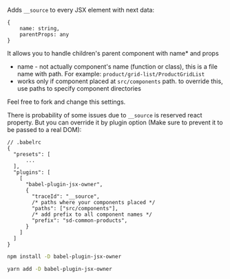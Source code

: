 Adds `__source` to every JSX element with next data: 

```
{
    name: string,
    parentProps: any
}
```

It allows you to handle children's parent component with name* and props

* name - not actually component's name (function or class), this is a file name with path. For example: `product/grid-list/ProductGridList` 
* works only if component placed at `src/components` path. to override this, use paths to specify component directories

Feel free to fork and change this settings.

There is probability of some issues due to `__source` is reserved react property.
But you can override it by plugin option (Make sure to prevent it to be passed to a real DOM): 
```
// .babelrc
{
  "presets": [
      ...
  ],
  "plugins": [
    [
      "babel-plugin-jsx-owner",
      {
        "traceId": "__source",
        /* paths where your components placed */
        "paths": ["src/components"],
        /* add prefix to all component names */
        "prefix": "sd-common-products",
      }
    ]
  ]
}

```

```sh
npm install -D babel-plugin-jsx-owner
```

```sh
yarn add -D babel-plugin-jsx-owner
```